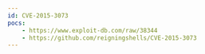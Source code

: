 ```yaml
---
id: CVE-2015-3073
pocs:
    - https://www.exploit-db.com/raw/38344
    - https://github.com/reigningshells/CVE-2015-3073
---
```

